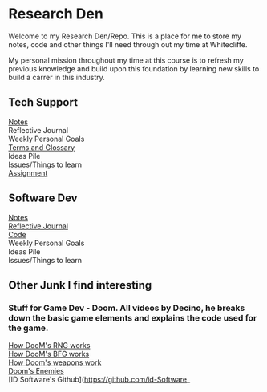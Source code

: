 # Research Den
Welcome to my Research Den/Repo. This is a place for me to store my notes, code and other things I'll need through out my time at Whitecliffe.

My personal mission throughout my time at this course is to refresh my previous knowledge and build upon this foundation by learning new skills to build a carrer in this industry.

## Tech Support
[Notes](./TechSupport/notes/main.md) </br>
Reflective Journal </br>
Weekly Personal Goals </br>
[Terms and Glossary](./TechSupport/glossary.md) </br>
Ideas Pile </br>
Issues/Things to learn </br>
[Assignment](./TechSupport/practicalassessment/passessmentmain.md)

## Software Dev
[Notes](./SoftwareDev/notes/main.md) </br>
[Reflective Journal](./SoftwareDev/reflectivejournal.md) </br>
[Code](./SoftwareDev/code/main.md) </br>
Weekly Personal Goals </br>
Ideas Pile </br>
Issues/Things to learn

## Other Junk I find interesting
### Stuff for Game Dev - Doom. All videos by Decino, he breaks down the basic game elements and explains the code used for the game.
[How DooM's RNG works](https://www.youtube.com/watch?v=pq3x1Jy8pYM) </br>
[How DooM's BFG works](https://www.youtube.com/watch?v=MsCqLQJ1EOc) </br>
[How Doom's weapons work](https://www.youtube.com/watch?v=GLeMj-OYV1c) </br>
[Doom's Enemies](https://www.youtube.com/watch?v=1fcqYr1NevE) </br>
[ID Software's Github](https://github.com/id-Software_
